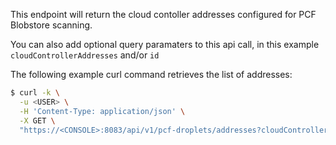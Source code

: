 This endpoint will return the cloud contoller addresses configured for PCF Blobstore scanning.

You can also add optional query paramaters to this api call, in this example `cloudControllerAddresses` and/or `id`

The following example curl command retrieves the list of addresses:

```bash
$ curl -k \
  -u <USER> \
  -H 'Content-Type: application/json' \
  -X GET \
  "https://<CONSOLE>:8083/api/v1/pcf-droplets/addresses?cloudControllerAddresses={cloudControllerAddresses}&id={id}"
```
